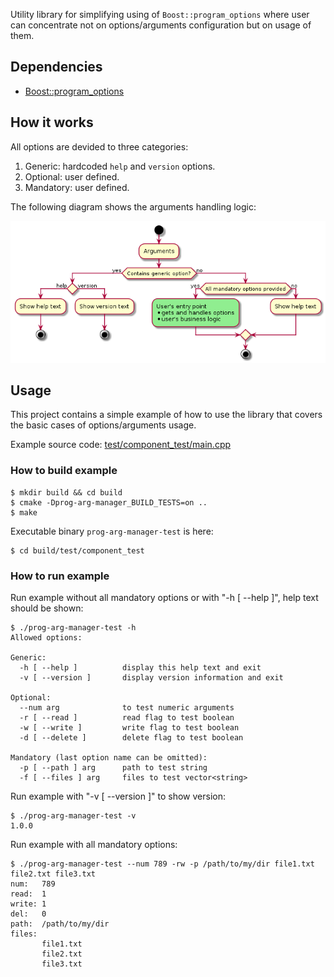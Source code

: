 Utility library for simplifying using of `Boost::program_options` where user can concentrate not on options/arguments configuration but on usage of them.

## Dependencies
* [Boost::program_options](https://github.com/boostorg/program_options)

## How it works

All options are devided to three categories:
1. Generic: hardcoded `help` and `version` options.
2. Optional: user defined.
3. Mandatory: user defined.

The following diagram shows the arguments handling logic:

![](doc/diagram/ArgsHandling-ActivityDiagram.png)

## Usage

This project contains a simple example of how to use the library that covers the basic cases of options/arguments usage.

Example source code: [test/component_test/main.cpp](test/component_test/main.cpp)

### How to build example

```
$ mkdir build && cd build
$ cmake -Dprog-arg-manager_BUILD_TESTS=on ..
$ make
```

Executable binary `prog-arg-manager-test` is here:
```
$ cd build/test/component_test
```

### How to run example

Run example without all mandatory options or with "-h [ --help ]", help text should be shown:
```
$ ./prog-arg-manager-test -h
Allowed options:

Generic:
  -h [ --help ]          display this help text and exit
  -v [ --version ]       display version information and exit

Optional:
  --num arg              to test numeric arguments
  -r [ --read ]          read flag to test boolean
  -w [ --write ]         write flag to test boolean
  -d [ --delete ]        delete flag to test boolean

Mandatory (last option name can be omitted):
  -p [ --path ] arg      path to test string
  -f [ --files ] arg     files to test vector<string>
```

Run example with "-v [ --version ]" to show version:
```
$ ./prog-arg-manager-test -v
1.0.0
```

Run example with all mandatory options:
```
$ ./prog-arg-manager-test --num 789 -rw -p /path/to/my/dir file1.txt file2.txt file3.txt
num:   789
read:  1
write: 1
del:   0
path:  /path/to/my/dir
files: 
       file1.txt
       file2.txt
       file3.txt
```
